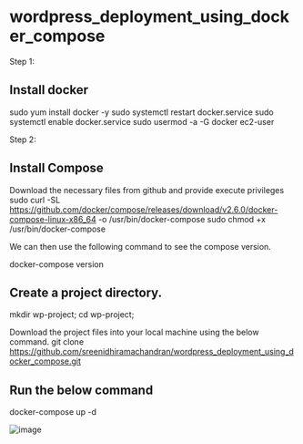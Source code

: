# wordpress_deployment_using_docker_compose


Step 1: 

## Install docker

sudo yum install docker -y sudo systemctl restart docker.service sudo systemctl enable docker.service sudo usermod -a -G docker ec2-user

Step 2:

## Install Compose

Download the necessary files from github and provide execute privileges sudo curl -SL https://github.com/docker/compose/releases/download/v2.6.0/docker-compose-linux-x86_64 -o /usr/bin/docker-compose sudo chmod +x /usr/bin/docker-compose

We can then use the following command to see the compose version. 

docker-compose version

## Create a project directory.
mkdir wp-project; cd wp-project; 

Download the project files into your local machine using the below command.
git clone https://github.com/sreenidhiramachandran/wordpress_deployment_using_docker_compose.git

## Run the below command
docker-compose up -d

![image](https://user-images.githubusercontent.com/120683482/216141018-44a46ea4-ae57-4ee3-9f43-64dd7c898071.png)
